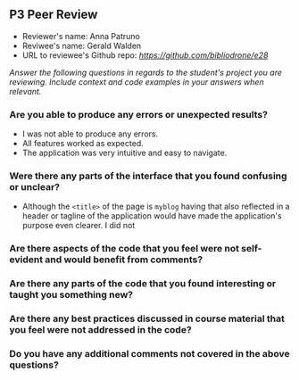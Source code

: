 ## P3 Peer Review

+ Reviewer's name: Anna Patruno
+ Reviwee's name: Gerald Walden
+ URL to reviewee's Github repo: *<https://github.com/bibliodrone/e28>*

*Answer the following questions in regards to the student's project you are reviewing. Include context and code examples in your answers when relevant.*


### Are you able to produce any errors or unexpected results?

* I was not able to produce any errors.
* All features worked as expected.
* The application was very intuitive and easy to navigate. 

### Were there any parts of the interface that you found confusing or unclear?

* Although the `<title>` of the page is `myblog` having that also reflected in a header or tagline of the application would have made the application's purpose even clearer. I did not 

### Are there aspects of the code that you feel were not self-evident and would benefit from comments?

### Are there any parts of the code that you found interesting or taught you something new?

### Are there any best practices discussed in course material that you feel were not addressed in the code?

### Do you have any additional comments not covered in the above questions?